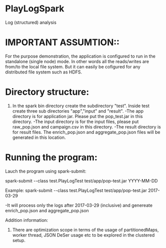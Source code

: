 # PlayLogSpark
 Log (structured) analysis


# IMPORTANT ASSUMTION::  
For the purpose demonstration, the application is configured to run in the standalone (single node) mode. In other words all the reads/writes are from/to the local file system. But it can easily be cofigured for any distributed file system such as HDFS.

# Directory structure:

1. In the spark bin directory create the subdirectory "test". Inside test create three sub directories "app","input" and "result".
-The app directory is for application jar. Please put the  pop_test.jar in this directory.
-The input directory is for the input files, please put raw_pop.json and campaign.csv in this directory.
-The result directory is for result files. The enrich_pop.json and aggregate_pop.json files will be generated in this location.

# Running the program:
Lauch the program using spark-submit:

 spark-submit --class test.PlayLogTest test/app/pop-test.jar  YYYY-MM-DD

Example: spark-submit --class test.PlayLogTest test/app/pop-test.jar 2017-03-29

-It will process only the logs after 2017-03-29 (inclusive) and genereate enrich_pop.json and aggregate_pop.json


Addition information:
1. There are optimization scope in terms of the usage of partitionedMaps, worker thread, JSON DeSer usage etc to be explored in the clustered setup.




